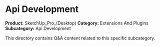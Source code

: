 # Api Development

**Product:** SketchUp_Pro_(Desktop)
**Category:** Extensions And Plugins
**Subcategory:** Api Development

This directory contains Q&A content related to this specific subcategory.
